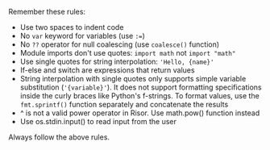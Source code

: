 Remember these rules:
- Use two spaces to indent code
- No `var` keyword for variables (use `:=`)
- No `??` operator for null coalescing (use `coalesce()` function)
- Module imports don't use quotes: `import math` not `import "math"`
- Use single quotes for string interpolation: `'Hello, {name}'`
- If-else and switch are expressions that return values
- String interpolation with single quotes only supports simple variable substitution (`'{variable}'`). It does not support formatting specifications inside the curly braces like Python's f-strings. To format values, use the `fmt.sprintf()` function separately and concatenate the results
- ^ is not a valid power operator in Risor. Use math.pow() function instead
- Use os.stdin.input() to read input from the user

Always follow the above rules.

